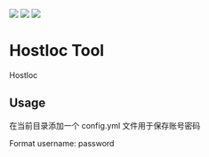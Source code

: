 
![](https://github.com/zhanghanyun/hostloc/workflows/Go/badge.svg?branch=master)
![](https://img.shields.io/badge/license-MIT-blueviolet.svg)
![](https://tokei.rs/b1/github/zhanghanyun/hostloc?category=code)


# Hostloc Tool

Hostloc  

## Usage

在当前目录添加一个 config.yml 文件用于保存账号密码

Format username: password 
